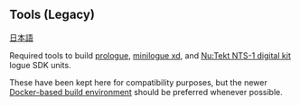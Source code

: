 ## Tools (Legacy)

[日本語](./README_ja.md)

Required tools to build [prologue](https://www.korg.com/products/synthesizers/prologue), [minilogue xd](https://www.korg.com/products/synthesizers/minilogue_xd), and [Nu:Tekt NTS-1 digital kit](https://www.korg.com/products/dj/nts_1) logue SDK units.

These have been kept here for compatibility purposes, but the newer [Docker-based build environment](../docker) should be preferred whenever possible.


